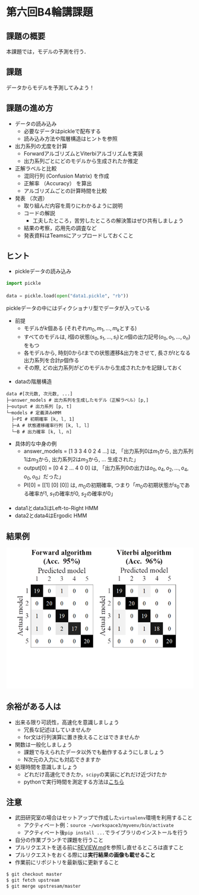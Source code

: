 <!-- <script type="text/javascript" async src="https://cdnjs.cloudflare.com/ajax/libs/mathjax/2.7.7/MathJax.js?config=TeX-MML-AM_CHTML">
</script>
<script type="text/x-mathjax-config">
 MathJax.Hub.Config({
 tex2jax: {
 inlineMath: [['$', '$'] ],
 displayMath: [ ['$$','$$'], ["\\[","\\]"] ]
 }
 });
</script> -->
# 第六回B4輪講課題

## 課題の概要

本課題では，モデルの予測を行う．

## 課題

データからモデルを予測してみよう！

## 課題の進め方

- データの読み込み
  - 必要なデータはpickleで配布する
  - 読み込み方法や階層構造はヒントを参照
- 出力系列の尤度を計算
  - ForwardアルゴリズムとViterbiアルゴリズムを実装
  - 出力系列ごとにどのモデルから生成されたか推定
- 正解ラベルと比較
  - 混同行列 (Confusion Matrix) を作成
  - 正解率 （Accuracy） を算出
  - アルゴリズムごとの計算時間を比較
- 発表 （次週）
  - 取り組んだ内容を周りにわかるように説明
  - コードの解説
    - 工夫したところ，苦労したところの解決策はぜひ共有しましょう
  - 結果の考察，応用先の調査など
  - 発表資料はTeamsにアップロードしておくこと

## ヒント

- pickleデータの読み込み

```python
import pickle

data = pickle.load(open("data1.pickle", "rb"))
```

pickleデータの中にはディクショナリ型でデータが入っている

- 前提
  - モデルが$k$個ある (それぞれ$m_0, m_1, ..., m_k$とする)
  - すべてのモデルは, $l$個の状態($s_0, s_1, ..., s_l$)と$n$個の出力記号($o_0, o_1, ..., o_n$)をもつ
  - 各モデルから, 時刻$0$から$t$までの状態遷移&出力をさせて, 長さが$t$となる出力系列を合計$p$個作る
  - その際, どの出力系列がどのモデルから生成されたかを記録しておく
  <br>
- dataの階層構造

```
data #[次元数, 次元数, ...]
├─answer_models # 出力系列を生成したモデル（正解ラベル）[p,]
├─output # 出力系列 [p, t]
└─models # 定義済みHMM
  ├─PI # 初期確率 [k, l, 1]
  ├─A # 状態遷移確率行列 [k, l, l]
  └─B # 出力確率 [k, l, n]
```

- 具体的な中身の例
  - answer_models = [1 3 3 4 0 2 4 ...] は, 「出力系列$0$は$m_1$から, 出力系列$1$は$m_3$から, 出力系列$2$は$m_3$から, ... 生成された」
  - output[0] = [0 4 2 ... 4 0 0] は, 「出力系列$0$の出力は$o_0, o_4, o_2, ..., o_4, o_0, o_0$」だった」
  - PI[0] = [[1] [0] [0]] は, $m_0$の初期確率, つまり「$m_0$の初期状態が$s_0$である確率が$1$, $s_1$の確率が$0$, $s_2$の確率が$0$」
  <br>
- data1とdata3はLeft-to-Right HMM
- data2とdata4はErgodic HMM

## 結果例

![result](./figs/result.png)

## 余裕がある人は

- 出来る限り可読性，高速化を意識しましょう
  - 冗長な記述はしていませんか
  - for文は行列演算に置き換えることはできませんか
- 関数は一般化しましょう
  - 課題で与えられたデータ以外でも動作するようにしましょう
  - N次元の入力にも対応できますか
- 処理時間を意識しましょう
  - どれだけ高速化できたか，`scipy`の実装にどれだけ近づけたか
  - pythonで実行時間を測定する方法は[こちら](http://st-hakky.hatenablog.com/entry/2018/01/26/214255)

## 注意

- 武田研究室の場合はセットアップで作成した`virtualenv`環境を利用すること
  - アクティベート例：`source ~/workspace3/myvenv/bin/activate`
  - アクティベート後`pip install ...`でライブラリのインストールを行う
- 自分の作業ブランチで課題を行うこと
- プルリクエストを送る前に[REVIEW.md](https://github.com/TakedaLab/B4Lecture/blob/master/REVIEW.md)を参照し直せるところは直すこと
- プルリクエストをおくる際には**実行結果の画像も載せること**
- 作業前にリポジトリを最新版に更新すること

```
$ git checkout master
$ git fetch upstream
$ git merge upstresam/master
```
